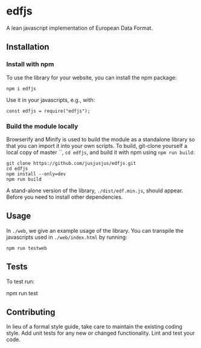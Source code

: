 edfjs
=========

A lean javascript implementation of European Data Format.

## Installation

### Install with npm

To use the library for your website, you can install the npm package:

	npm i edfjs

Use it in your javascripts, e.g., with:

	const edfjs = require("edfjs");

### Build the module locally

Browserify and Minify is used to build the module as a standalone library so
that you can import it into your own scripts.  To build, git-clone yourself a
local copy of master ``, `cd edfjs`, and build it with npm using `npm run
build`: 

	git clone https://github.com/jusjusjus/edfjs.git
	cd edfjs
	npm install --only=dev
	npm run build

A stand-alone version of the library, `./dist/edf.min.js`, should appear.
Before you need to install other dependencies.

## Usage

In `./web`, we give an example usage of the library.  You can transpile the
javascripts used in `./web/index.html` by running:

	npm run testweb

## Tests

To test run:

  npm run test

## Contributing

In lieu of a formal style guide, take care to maintain the existing coding
style. Add unit tests for any new or changed functionality.  Lint and test your
code.
